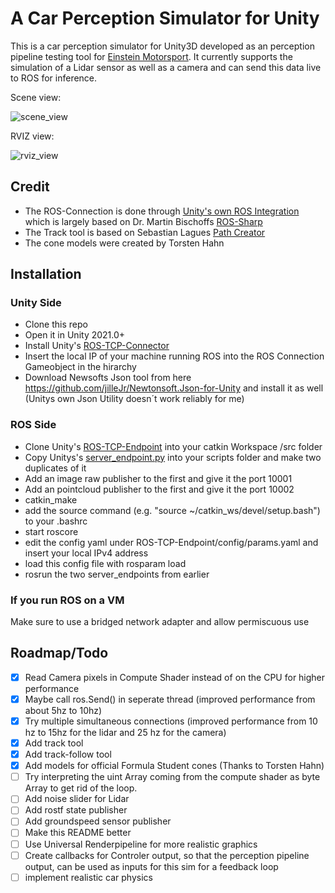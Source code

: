 # A Car Perception Simulator for Unity

This is a car perception simulator for Unity3D developed as an perception pipeline testing tool for [Einstein Motorsport](https://einstein-motorsport.com/).
It currently supports the simulation of a Lidar sensor as well as a camera and can send this data live to ROS for inference.

Scene view:

![scene_view](https://imgshare.org/i/azZG3596.png)

RVIZ view:

![rviz_view](https://imgshare.org/i/tTX13595.jpg)


## Credit

- The ROS-Connection is done through [Unity's own ROS Integration](https://github.com/Unity-Technologies/Unity-Robotics-Hub) which is largely based on Dr. Martin Bischoffs [ROS-Sharp](https://github.com/MartinBischoff/ros-sharp)
- The Track tool is based on Sebastian Lagues [Path Creator](https://github.com/SebLague/Path-Creator)
- The cone models were created by Torsten Hahn

## Installation

### Unity Side

- Clone this repo
- Open it in Unity 2021.0+
- Install Unity's [ROS-TCP-Connector](https://github.com/Unity-Technologies/ROS-TCP-Connector)
- Insert the local IP of your machine running ROS into the ROS Connection Gameobject in the hirarchy
- Download Newsofts Json tool from here https://github.com/jilleJr/Newtonsoft.Json-for-Unity and install it as well (Unitys own Json Utility doesn´t work reliably for me)

### ROS Side

- Clone Unity's [ROS-TCP-Endpoint](https://github.com/Unity-Technologies/ROS-TCP-Endpoint) into your catkin Workspace /src folder
- Copy Unitys's [server_endpoint.py](https://github.com/Unity-Technologies/Unity-Robotics-Hub/blob/main/tutorials/ros_packages/robotics_demo/scripts/server_endpoint.py) into your scripts folder and make two duplicates of it
- Add an image raw publisher to the first and give it the port 10001
- Add an pointcloud publisher to the first and give it the port 10002
- catkin_make
- add the source command (e.g. "source ~/catkin_ws/devel/setup.bash") to your .bashrc
- start roscore
- edit the config yaml under ROS-TCP-Endpoint/config/params.yaml and insert your local IPv4 address
- load this config file with rosparam load
- rosrun the two server_endpoints from earlier

### If you run ROS on a VM

Make sure to use a bridged network adapter and allow permiscuous use

## Roadmap/Todo

- [X] Read Camera pixels in Compute Shader instead of on the CPU for higher performance
- [X] Maybe call ros.Send() in seperate thread (improved performance from about 5hz to 10hz)
- [X] Try multiple simultaneous connections (improved performance from 10 hz to 15hz for the lidar and 25 hz for the camera)
- [X] Add track tool
- [X] Add track-follow tool
- [X] Add models for official Formula Student cones (Thanks to Torsten Hahn)
- [ ] Try interpreting the uint Array coming from the compute shader as byte Array to get rid of the loop.
- [ ] Add noise slider for Lidar
- [ ] Add rostf state publisher
- [ ] Add groundspeed sensor publisher
- [ ] Make this README better
- [ ] Use Universal Renderpipeline for more realistic graphics
- [ ] Create callbacks for Controler output, so that the perception pipeline output, can be used as inputs for this sim for a feedback loop
- [ ] implement realistic car physics
